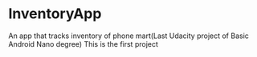 # InventoryApp
An app that tracks inventory of phone mart(Last Udacity project of Basic Android Nano degree)
This is the first project
